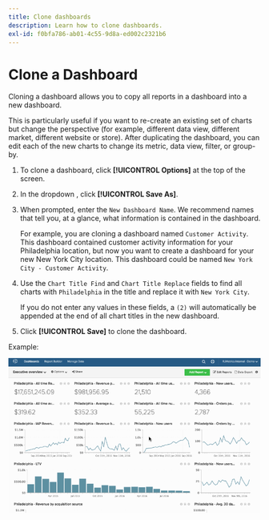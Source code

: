 ```yaml
---
title: Clone dashboards
description: Learn how to clone dashboards.
exl-id: f0bfa786-ab01-4c55-9d8a-ed002c2321b6
---
```

# Clone a Dashboard

Cloning a dashboard allows you to copy all reports in a dashboard into a new dashboard.

This is particularly useful if you want to re-create an existing set of charts but change the perspective (for example, different data view, different market, different website or store). After duplicating the dashboard, you can edit each of the new charts to change its metric, data view, filter, or group-by.

1. To clone a dashboard, click **[!UICONTROL Options]** at the top of the screen.

1. In the dropdown , click **[!UICONTROL Save As]**.

1. When prompted, enter the `New Dashboard Name`. We recommend names that tell you, at a glance, what information is contained in the dashboard.

   For example, you are cloning a dashboard named `Customer Activity`. This dashboard contained customer activity information for your Philadelphia location, but now you want to create a dashboard for your new New York City location. This dashboard could be named `New York City - Customer Activity`.

1. Use the `Chart Title Find` and `Chart Title Replace` fields to find all charts with `Philadelphia` in the title and replace it with `New York City`.

   If you do not enter any values in these fields, a `(2)` will automatically be appended at the end of all chart titles in the new dashboard.

1. Click **[!UICONTROL Save]** to clone the dashboard.

Example:

![clone dashboard](../../assets/datgif.gif)
